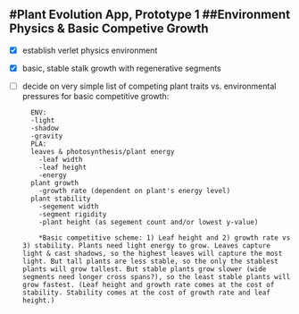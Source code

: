 #Plant Evolution App, Prototype 1 
##Environment Physics & Basic Competive Growth
----

- [X] establish verlet physics environment

- [X] basic, stable stalk growth with regenerative segments

- [ ] decide on very simple list of competing plant traits vs. environmental pressures for basic competitive growth:

		ENV:
		-light
		-shadow
		-gravity
		PLA:
		leaves & photosynthesis/plant energy
		  -leaf width
		  -leaf height
		  -energy
		plant growth
		  -growth rate (dependent on plant's energy level)
		plant stability
		  -segement width
		  -segment rigidity
		  -plant height (as segement count and/or lowest y-value)
		
		  *Basic competitive scheme: 1) Leaf height and 2) growth rate vs 3) stability. Plants need light energy to grow. Leaves capture light & cast shadows, so the highest leaves will capture the most light. But tall plants are less stable, so the only the stablest plants will grow tallest. But stable plants grow slower (wide segments need longer cross spans?), so the least stable plants will grow fastest. (Leaf height and growth rate comes at the cost of stability. Stability comes at the cost of growth rate and leaf height.)